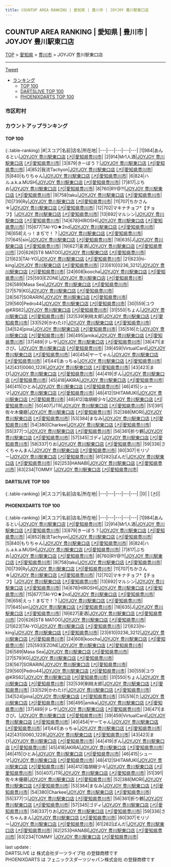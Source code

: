 ```yaml
---
title: COUNTUP AREA RANKING | 愛知県 | 豊川市 | JOYJOY 豊川駅東口店
---
```

## COUNTUP AREA RANKING | 愛知県 | 豊川市 | JOYJOY 豊川駅東口店

[TOP](/darts/rank/) > [愛知県](/darts/rank/愛知県/) > [豊川市](/darts/rank/愛知県/豊川市/) > JOYJOY 豊川駅東口店

___

<a href="https://twitter.com/share?ref_src=twsrc%5Etfw" data-text="COUNTUP AREA RANKING | 愛知県豊川市JOYJOY 豊川駅東口店" class="twitter-share-button" data-hashtags="DARTSLIVE,PHOENIXDARTS,darts,ダーツ" data-show-count="false">Tweet</a>

* [ランキング](#カウントアップランキング)
    * [TOP 100](#top-100)
    * [DARTSLIVE TOP 100](#dartslive-top-100)
    * [PHOENIXDARTS TOP 100](#phoenixdarts-top-100)

### 市区町村

<ul>

</ul>

### カウントアップランキング

#### TOP 100



{:.table-ranking}
|#|スコア|名前|店名|所在地|
|---|---|---|---|---|
|1|984|<span class="rank-name-pd">あんるとい</span>|<a href="/darts/rank/shops/61797.html">JOYJOY 豊川駅東口店</a> <a href="https://vs.phoenixdarts.com/jp/shop/shopDetailInfo/s_61797?s_seq=61797">[↗]</a>|<a href="/darts/rank/愛知県/豊川市">愛知県豊川市</a>|
|2|914|<span class="rank-name-pd">Mr1人酒</span>|<a href="/darts/rank/shops/61797.html">JOYJOY 豊川駅東口店</a> <a href="https://vs.phoenixdarts.com/jp/shop/shopDetailInfo/s_61797?s_seq=61797">[↗]</a>|<a href="/darts/rank/愛知県/豊川市">愛知県豊川市</a>|
|3|879|<span class="rank-name-pd">きーぼう？</span>|<a href="/darts/rank/shops/61797.html">JOYJOY 豊川駅東口店</a> <a href="https://vs.phoenixdarts.com/jp/shop/shopDetailInfo/s_61797?s_seq=61797">[↗]</a>|<a href="/darts/rank/愛知県/豊川市">愛知県豊川市</a>|
|4|852|<span class="rank-name-pd">我流Tachyon</span>|<a href="/darts/rank/shops/61797.html">JOYJOY 豊川駅東口店</a> <a href="https://vs.phoenixdarts.com/jp/shop/shopDetailInfo/s_61797?s_seq=61797">[↗]</a>|<a href="/darts/rank/愛知県/豊川市">愛知県豊川市</a>|
|5|840|<span class="rank-name-pd">もりちゃん</span>|<a href="/darts/rank/shops/61797.html">JOYJOY 豊川駅東口店</a> <a href="https://vs.phoenixdarts.com/jp/shop/shopDetailInfo/s_61797?s_seq=61797">[↗]</a>|<a href="/darts/rank/愛知県/豊川市">愛知県豊川市</a>|
|6|824|<span class="rank-name-pd">ハル.a.k.a.MUSH</span>|<a href="/darts/rank/shops/61797.html">JOYJOY 豊川駅東口店</a> <a href="https://vs.phoenixdarts.com/jp/shop/shopDetailInfo/s_61797?s_seq=61797">[↗]</a>|<a href="/darts/rank/愛知県/豊川市">愛知県豊川市</a>|
|7|817|<span class="rank-name-pd">ぶちお</span>|<a href="/darts/rank/shops/61797.html">JOYJOY 豊川駅東口店</a> <a href="https://vs.phoenixdarts.com/jp/shop/shopDetailInfo/s_61797?s_seq=61797">[↗]</a>|<a href="/darts/rank/愛知県/豊川市">愛知県豊川市</a>|
|8|760|<span class="rank-name-pd">RY@?!</span>|<a href="/darts/rank/shops/61797.html">JOYJOY 豊川駅東口店</a> <a href="https://vs.phoenixdarts.com/jp/shop/shopDetailInfo/s_61797?s_seq=61797">[↗]</a>|<a href="/darts/rank/愛知県/豊川市">愛知県豊川市</a>|
|9|758|<span class="rank-name-pd">taku</span>|<a href="/darts/rank/shops/61797.html">JOYJOY 豊川駅東口店</a> <a href="https://vs.phoenixdarts.com/jp/shop/shopDetailInfo/s_61797?s_seq=61797">[↗]</a>|<a href="/darts/rank/愛知県/豊川市">愛知県豊川市</a>|
|10|739|<span class="rank-name-pd">Ry</span>|<a href="/darts/rank/shops/61797.html">JOYJOY 豊川駅東口店</a> <a href="https://vs.phoenixdarts.com/jp/shop/shopDetailInfo/s_61797?s_seq=61797">[↗]</a>|<a href="/darts/rank/愛知県/豊川市">愛知県豊川市</a>|
|11|707|<span class="rank-name-pd">ちかさん☆</span>|<a href="/darts/rank/shops/61797.html">JOYJOY 豊川駅東口店</a> <a href="https://vs.phoenixdarts.com/jp/shop/shopDetailInfo/s_61797?s_seq=61797">[↗]</a>|<a href="/darts/rank/愛知県/豊川市">愛知県豊川市</a>|
|12|702|<span class="rank-name-pd">マキナチョフ†【チョフ】</span>|<a href="/darts/rank/shops/61797.html">JOYJOY 豊川駅東口店</a> <a href="https://vs.phoenixdarts.com/jp/shop/shopDetailInfo/s_61797?s_seq=61797">[↗]</a>|<a href="/darts/rank/愛知県/豊川市">愛知県豊川市</a>|
|13|692|<span class="rank-name-pd">マルシン</span>|<a href="/darts/rank/shops/61797.html">JOYJOY 豊川駅東口店</a> <a href="https://vs.phoenixdarts.com/jp/shop/shopDetailInfo/s_61797?s_seq=61797">[↗]</a>|<a href="/darts/rank/愛知県/豊川市">愛知県豊川市</a>|
|14|678|<span class="rank-name-pd">HIROSHI</span>|<a href="/darts/rank/shops/61797.html">JOYJOY 豊川駅東口店</a> <a href="https://vs.phoenixdarts.com/jp/shop/shopDetailInfo/s_61797?s_seq=61797">[↗]</a>|<a href="/darts/rank/愛知県/豊川市">愛知県豊川市</a>|
|15|677|<span class="rank-name-pd">TAI-YO★2nd</span>|<a href="/darts/rank/shops/61797.html">JOYJOY 豊川駅東口店</a> <a href="https://vs.phoenixdarts.com/jp/shop/shopDetailInfo/s_61797?s_seq=61797">[↗]</a>|<a href="/darts/rank/愛知県/豊川市">愛知県豊川市</a>|
|16|658|<span class="rank-name-pd">えっ！まぢで！？</span>|<a href="/darts/rank/shops/61797.html">JOYJOY 豊川駅東口店</a> <a href="https://vs.phoenixdarts.com/jp/shop/shopDetailInfo/s_61797?s_seq=61797">[↗]</a>|<a href="/darts/rank/愛知県/豊川市">愛知県豊川市</a>|
|17|645|<span class="rank-name-pd">sin</span>|<a href="/darts/rank/shops/61797.html">JOYJOY 豊川駅東口店</a> <a href="https://vs.phoenixdarts.com/jp/shop/shopDetailInfo/s_61797?s_seq=61797">[↗]</a>|<a href="/darts/rank/愛知県/豊川市">愛知県豊川市</a>|
|18|635|<span class="rank-name-pd">J</span>|<a href="/darts/rank/shops/61797.html">JOYJOY 豊川駅東口店</a> <a href="https://vs.phoenixdarts.com/jp/shop/shopDetailInfo/s_61797?s_seq=61797">[↗]</a>|<a href="/darts/rank/愛知県/豊川市">愛知県豊川市</a>|
|19|627|<span class="rank-name-pd">麦酒</span>|<a href="/darts/rank/shops/61797.html">JOYJOY 豊川駅東口店</a> <a href="https://vs.phoenixdarts.com/jp/shop/shopDetailInfo/s_61797?s_seq=61797">[↗]</a>|<a href="/darts/rank/愛知県/豊川市">愛知県豊川市</a>|
|20|626|<span class="rank-name-pd">ST8  MATOO</span>|<a href="/darts/rank/shops/61797.html">JOYJOY 豊川駅東口店</a> <a href="https://vs.phoenixdarts.com/jp/shop/shopDetailInfo/s_61797?s_seq=61797">[↗]</a>|<a href="/darts/rank/愛知県/豊川市">愛知県豊川市</a>|
|21|623|<span class="rank-name-pd">TAI-YO</span>|<a href="/darts/rank/shops/61797.html">JOYJOY 豊川駅東口店</a> <a href="https://vs.phoenixdarts.com/jp/shop/shopDetailInfo/s_61797?s_seq=61797">[↗]</a>|<a href="/darts/rank/愛知県/豊川市">愛知県豊川市</a>|
|21|623|<span class="rank-name-pd">hi-king</span>|<a href="/darts/rank/shops/61797.html">JOYJOY 豊川駅東口店</a> <a href="https://vs.phoenixdarts.com/jp/shop/shopDetailInfo/s_61797?s_seq=61797">[↗]</a>|<a href="/darts/rank/愛知県/豊川市">愛知県豊川市</a>|
|23|610|<span class="rank-name-pd">0236_3212</span>|<a href="/darts/rank/shops/61797.html">JOYJOY 豊川駅東口店</a> <a href="https://vs.phoenixdarts.com/jp/shop/shopDetailInfo/s_61797?s_seq=61797">[↗]</a>|<a href="/darts/rank/愛知県/豊川市">愛知県豊川市</a>|
|24|608|<span class="rank-name-pd">koocha</span>|<a href="/darts/rank/shops/61797.html">JOYJOY 豊川駅東口店</a> <a href="https://vs.phoenixdarts.com/jp/shop/shopDetailInfo/s_61797?s_seq=61797">[↗]</a>|<a href="/darts/rank/愛知県/豊川市">愛知県豊川市</a>|
|25|593|<span class="rank-name-pd">EZONE</span>|<a href="/darts/rank/shops/61797.html">JOYJOY 豊川駅東口店</a> <a href="https://vs.phoenixdarts.com/jp/shop/shopDetailInfo/s_61797?s_seq=61797">[↗]</a>|<a href="/darts/rank/愛知県/豊川市">愛知県豊川市</a>|
|26|589|<span class="rank-name-pd">Masa Sea</span>|<a href="/darts/rank/shops/61797.html">JOYJOY 豊川駅東口店</a> <a href="https://vs.phoenixdarts.com/jp/shop/shopDetailInfo/s_61797?s_seq=61797">[↗]</a>|<a href="/darts/rank/愛知県/豊川市">愛知県豊川市</a>|
|27|579|<span class="rank-name-pd">KG</span>|<a href="/darts/rank/shops/61797.html">JOYJOY 豊川駅東口店</a> <a href="https://vs.phoenixdarts.com/jp/shop/shopDetailInfo/s_61797?s_seq=61797">[↗]</a>|<a href="/darts/rank/愛知県/豊川市">愛知県豊川市</a>|
|28|567|<span class="rank-name-pd">SORARIN</span>|<a href="/darts/rank/shops/61797.html">JOYJOY 豊川駅東口店</a> <a href="https://vs.phoenixdarts.com/jp/shop/shopDetailInfo/s_61797?s_seq=61797">[↗]</a>|<a href="/darts/rank/愛知県/豊川市">愛知県豊川市</a>|
|29|560|<span class="rank-name-pd">Pedro44</span>|<a href="/darts/rank/shops/61797.html">JOYJOY 豊川駅東口店</a> <a href="https://vs.phoenixdarts.com/jp/shop/shopDetailInfo/s_61797?s_seq=61797">[↗]</a>|<a href="/darts/rank/愛知県/豊川市">愛知県豊川市</a>|
|30|559|<span class="rank-name-pd">ユウ@KRS62</span>|<a href="/darts/rank/shops/61797.html">JOYJOY 豊川駅東口店</a> <a href="https://vs.phoenixdarts.com/jp/shop/shopDetailInfo/s_61797?s_seq=61797">[↗]</a>|<a href="/darts/rank/愛知県/豊川市">愛知県豊川市</a>|
|31|550|<span class="rank-name-pd">ちょん</span>|<a href="/darts/rank/shops/61797.html">JOYJOY 豊川駅東口店</a> <a href="https://vs.phoenixdarts.com/jp/shop/shopDetailInfo/s_61797?s_seq=61797">[↗]</a>|<a href="/darts/rank/愛知県/豊川市">愛知県豊川市</a>|
|32|539|<span class="rank-name-pd">剣桃太郎</span>|<a href="/darts/rank/shops/61797.html">JOYJOY 豊川駅東口店</a> <a href="https://vs.phoenixdarts.com/jp/shop/shopDetailInfo/s_61797?s_seq=61797">[↗]</a>|<a href="/darts/rank/愛知県/豊川市">愛知県豊川市</a>|
|33|529|<span class="rank-name-pd">かわたけ</span>|<a href="/darts/rank/shops/61797.html">JOYJOY 豊川駅東口店</a> <a href="https://vs.phoenixdarts.com/jp/shop/shopDetailInfo/s_61797?s_seq=61797">[↗]</a>|<a href="/darts/rank/愛知県/豊川市">愛知県豊川市</a>|
|34|524|<span class="rank-name-pd">pina</span>|<a href="/darts/rank/shops/61797.html">JOYJOY 豊川駅東口店</a> <a href="https://vs.phoenixdarts.com/jp/shop/shopDetailInfo/s_61797?s_seq=61797">[↗]</a>|<a href="/darts/rank/愛知県/豊川市">愛知県豊川市</a>|
|35|516|<span class="rank-name-pd">た</span>|<a href="/darts/rank/shops/61797.html">JOYJOY 豊川駅東口店</a> <a href="https://vs.phoenixdarts.com/jp/shop/shopDetailInfo/s_61797?s_seq=61797">[↗]</a>|<a href="/darts/rank/愛知県/豊川市">愛知県豊川市</a>|
|36|495|<span class="rank-name-pd">amika</span>|<a href="/darts/rank/shops/61797.html">JOYJOY 豊川駅東口店</a> <a href="https://vs.phoenixdarts.com/jp/shop/shopDetailInfo/s_61797?s_seq=61797">[↗]</a>|<a href="/darts/rank/愛知県/豊川市">愛知県豊川市</a>|
|37|489|<span class="rank-name-pd">テレサ</span>|<a href="/darts/rank/shops/61797.html">JOYJOY 豊川駅東口店</a> <a href="https://vs.phoenixdarts.com/jp/shop/shopDetailInfo/s_61797?s_seq=61797">[↗]</a>|<a href="/darts/rank/愛知県/豊川市">愛知県豊川市</a>|
|38|471|<span class="rank-name-pd">まさぴ。</span>|<a href="/darts/rank/shops/61797.html">JOYJOY 豊川駅東口店</a> <a href="https://vs.phoenixdarts.com/jp/shop/shopDetailInfo/s_61797?s_seq=61797">[↗]</a>|<a href="/darts/rank/愛知県/豊川市">愛知県豊川市</a>|
|39|459|<span class="rank-name-pd">VirtualCard</span>|<a href="/darts/rank/shops/61797.html">JOYJOY 豊川駅東口店</a> <a href="https://vs.phoenixdarts.com/jp/shop/shopDetailInfo/s_61797?s_seq=61797">[↗]</a>|<a href="/darts/rank/愛知県/豊川市">愛知県豊川市</a>|
|40|454|<span class="rank-name-pd">ヤーてゃん</span>|<a href="/darts/rank/shops/61797.html">JOYJOY 豊川駅東口店</a> <a href="https://vs.phoenixdarts.com/jp/shop/shopDetailInfo/s_61797?s_seq=61797">[↗]</a>|<a href="/darts/rank/愛知県/豊川市">愛知県豊川市</a>|
|41|441|<span class="rank-name-pd">あっちゅ</span>|<a href="/darts/rank/shops/61797.html">JOYJOY 豊川駅東口店</a> <a href="https://vs.phoenixdarts.com/jp/shop/shopDetailInfo/s_61797?s_seq=61797">[↗]</a>|<a href="/darts/rank/愛知県/豊川市">愛知県豊川市</a>|
|42|431|<span class="rank-name-pd">0060_1228</span>|<a href="/darts/rank/shops/61797.html">JOYJOY 豊川駅東口店</a> <a href="https://vs.phoenixdarts.com/jp/shop/shopDetailInfo/s_61797?s_seq=61797">[↗]</a>|<a href="/darts/rank/愛知県/豊川市">愛知県豊川市</a>|
|43|423|<span class="rank-name-pd">まぴ</span>|<a href="/darts/rank/shops/61797.html">JOYJOY 豊川駅東口店</a> <a href="https://vs.phoenixdarts.com/jp/shop/shopDetailInfo/s_61797?s_seq=61797">[↗]</a>|<a href="/darts/rank/愛知県/豊川市">愛知県豊川市</a>|
|44|419|<span class="rank-name-pd">ぎん</span>|<a href="/darts/rank/shops/61797.html">JOYJOY 豊川駅東口店</a> <a href="https://vs.phoenixdarts.com/jp/shop/shopDetailInfo/s_61797?s_seq=61797">[↗]</a>|<a href="/darts/rank/愛知県/豊川市">愛知県豊川市</a>|
|45|418|<span class="rank-name-pd">AKIRA</span>|<a href="/darts/rank/shops/61797.html">JOYJOY 豊川駅東口店</a> <a href="https://vs.phoenixdarts.com/jp/shop/shopDetailInfo/s_61797?s_seq=61797">[↗]</a>|<a href="/darts/rank/愛知県/豊川市">愛知県豊川市</a>|
|46|415|<span class="rank-name-pd">ひとみ</span>|<a href="/darts/rank/shops/61797.html">JOYJOY 豊川駅東口店</a> <a href="https://vs.phoenixdarts.com/jp/shop/shopDetailInfo/s_61797?s_seq=61797">[↗]</a>|<a href="/darts/rank/愛知県/豊川市">愛知県豊川市</a>|
|46|415|<span class="rank-name-pd">シューマ</span>|<a href="/darts/rank/shops/61797.html">JOYJOY 豊川駅東口店</a> <a href="https://vs.phoenixdarts.com/jp/shop/shopDetailInfo/s_61797?s_seq=61797">[↗]</a>|<a href="/darts/rank/愛知県/豊川市">愛知県豊川市</a>|
|48|412|<span class="rank-name-pd">SHITAMUKI</span>|<a href="/darts/rank/shops/61797.html">JOYJOY 豊川駅東口店</a> <a href="https://vs.phoenixdarts.com/jp/shop/shopDetailInfo/s_61797?s_seq=61797">[↗]</a>|<a href="/darts/rank/愛知県/豊川市">愛知県豊川市</a>|
|48|412|<span class="rank-name-pd">塩胡椒少々</span>|<a href="/darts/rank/shops/61797.html">JOYJOY 豊川駅東口店</a> <a href="https://vs.phoenixdarts.com/jp/shop/shopDetailInfo/s_61797?s_seq=61797">[↗]</a>|<a href="/darts/rank/愛知県/豊川市">愛知県豊川市</a>|
|50|407|<span class="rank-name-pd">JTR</span>|<a href="/darts/rank/shops/61797.html">JOYJOY 豊川駅東口店</a> <a href="https://vs.phoenixdarts.com/jp/shop/shopDetailInfo/s_61797?s_seq=61797">[↗]</a>|<a href="/darts/rank/愛知県/豊川市">愛知県豊川市</a>|
|51|391|<span class="rank-name-pd">佐々木優磨</span>|<a href="/darts/rank/shops/61797.html">JOYJOY 豊川駅東口店</a> <a href="https://vs.phoenixdarts.com/jp/shop/shopDetailInfo/s_61797?s_seq=61797">[↗]</a>|<a href="/darts/rank/愛知県/豊川市">愛知県豊川市</a>|
|52|388|<span class="rank-name-pd">MORI</span>|<a href="/darts/rank/shops/61797.html">JOYJOY 豊川駅東口店</a> <a href="https://vs.phoenixdarts.com/jp/shop/shopDetailInfo/s_61797?s_seq=61797">[↗]</a>|<a href="/darts/rank/愛知県/豊川市">愛知県豊川市</a>|
|53|384|<span class="rank-name-pd">まなみ</span>|<a href="/darts/rank/shops/61797.html">JOYJOY 豊川駅東口店</a> <a href="https://vs.phoenixdarts.com/jp/shop/shopDetailInfo/s_61797?s_seq=61797">[↗]</a>|<a href="/darts/rank/愛知県/豊川市">愛知県豊川市</a>|
|54|380|<span class="rank-name-pd">Charkee</span>|<a href="/darts/rank/shops/61797.html">JOYJOY 豊川駅東口店</a> <a href="https://vs.phoenixdarts.com/jp/shop/shopDetailInfo/s_61797?s_seq=61797">[↗]</a>|<a href="/darts/rank/愛知県/豊川市">愛知県豊川市</a>|
|55|377|<span class="rank-name-pd">つ</span>|<a href="/darts/rank/shops/61797.html">JOYJOY 豊川駅東口店</a> <a href="https://vs.phoenixdarts.com/jp/shop/shopDetailInfo/s_61797?s_seq=61797">[↗]</a>|<a href="/darts/rank/愛知県/豊川市">愛知県豊川市</a>|
|56|361|<span class="rank-name-pd">折り鶴</span>|<a href="/darts/rank/shops/61797.html">JOYJOY 豊川駅東口店</a> <a href="https://vs.phoenixdarts.com/jp/shop/shopDetailInfo/s_61797?s_seq=61797">[↗]</a>|<a href="/darts/rank/愛知県/豊川市">愛知県豊川市</a>|
|57|345|<span class="rank-name-pd">ゴディ</span>|<a href="/darts/rank/shops/61797.html">JOYJOY 豊川駅東口店</a> <a href="https://vs.phoenixdarts.com/jp/shop/shopDetailInfo/s_61797?s_seq=61797">[↗]</a>|<a href="/darts/rank/愛知県/豊川市">愛知県豊川市</a>|
|58|337|<span class="rank-name-pd">りお</span>|<a href="/darts/rank/shops/61797.html">JOYJOY 豊川駅東口店</a> <a href="https://vs.phoenixdarts.com/jp/shop/shopDetailInfo/s_61797?s_seq=61797">[↗]</a>|<a href="/darts/rank/愛知県/豊川市">愛知県豊川市</a>|
|59|336|<span class="rank-name-pd">さくちゃんまん</span>|<a href="/darts/rank/shops/61797.html">JOYJOY 豊川駅東口店</a> <a href="https://vs.phoenixdarts.com/jp/shop/shopDetailInfo/s_61797?s_seq=61797">[↗]</a>|<a href="/darts/rank/愛知県/豊川市">愛知県豊川市</a>|
|60|307|<span class="rank-name-pd">モリゾー</span>|<a href="/darts/rank/shops/61797.html">JOYJOY 豊川駅東口店</a> <a href="https://vs.phoenixdarts.com/jp/shop/shopDetailInfo/s_61797?s_seq=61797">[↗]</a>|<a href="/darts/rank/愛知県/豊川市">愛知県豊川市</a>|
|61|282|<span class="rank-name-pd">ぱんだ</span>|<a href="/darts/rank/shops/61797.html">JOYJOY 豊川駅東口店</a> <a href="https://vs.phoenixdarts.com/jp/shop/shopDetailInfo/s_61797?s_seq=61797">[↗]</a>|<a href="/darts/rank/愛知県/豊川市">愛知県豊川市</a>|
|62|253|<span class="rank-name-pd">HANABI</span>|<a href="/darts/rank/shops/61797.html">JOYJOY 豊川駅東口店</a> <a href="https://vs.phoenixdarts.com/jp/shop/shopDetailInfo/s_61797?s_seq=61797">[↗]</a>|<a href="/darts/rank/愛知県/豊川市">愛知県豊川市</a>|
|63|234|<span class="rank-name-pd">TOMMY </span>|<a href="/darts/rank/shops/61797.html">JOYJOY 豊川駅東口店</a> <a href="https://vs.phoenixdarts.com/jp/shop/shopDetailInfo/s_61797?s_seq=61797">[↗]</a>|<a href="/darts/rank/愛知県/豊川市">愛知県豊川市</a>|


#### DARTSLIVE TOP 100



{:.table-ranking}
|#|スコア|名前|店名|所在地|
|---|---|---|---|---|
||0|<span class="rank-name-dl"> </span>|<a href="/darts/rank/shops/.html"></a> <a href="">[↗]</a>|<a href="/darts/rank//"></a>|


#### PHOENIXDARTS TOP 100



{:.table-ranking}
|#|スコア|名前|店名|所在地|
|---|---|---|---|---|
|1|984|<span class="rank-name-pd">あんるとい</span>|<a href="/darts/rank/shops/61797.html">JOYJOY 豊川駅東口店</a> <a href="https://vs.phoenixdarts.com/jp/shop/shopDetailInfo/s_61797?s_seq=61797">[↗]</a>|<a href="/darts/rank/愛知県/豊川市">愛知県豊川市</a>|
|2|914|<span class="rank-name-pd">Mr1人酒</span>|<a href="/darts/rank/shops/61797.html">JOYJOY 豊川駅東口店</a> <a href="https://vs.phoenixdarts.com/jp/shop/shopDetailInfo/s_61797?s_seq=61797">[↗]</a>|<a href="/darts/rank/愛知県/豊川市">愛知県豊川市</a>|
|3|879|<span class="rank-name-pd">きーぼう？</span>|<a href="/darts/rank/shops/61797.html">JOYJOY 豊川駅東口店</a> <a href="https://vs.phoenixdarts.com/jp/shop/shopDetailInfo/s_61797?s_seq=61797">[↗]</a>|<a href="/darts/rank/愛知県/豊川市">愛知県豊川市</a>|
|4|852|<span class="rank-name-pd">我流Tachyon</span>|<a href="/darts/rank/shops/61797.html">JOYJOY 豊川駅東口店</a> <a href="https://vs.phoenixdarts.com/jp/shop/shopDetailInfo/s_61797?s_seq=61797">[↗]</a>|<a href="/darts/rank/愛知県/豊川市">愛知県豊川市</a>|
|5|840|<span class="rank-name-pd">もりちゃん</span>|<a href="/darts/rank/shops/61797.html">JOYJOY 豊川駅東口店</a> <a href="https://vs.phoenixdarts.com/jp/shop/shopDetailInfo/s_61797?s_seq=61797">[↗]</a>|<a href="/darts/rank/愛知県/豊川市">愛知県豊川市</a>|
|6|824|<span class="rank-name-pd">ハル.a.k.a.MUSH</span>|<a href="/darts/rank/shops/61797.html">JOYJOY 豊川駅東口店</a> <a href="https://vs.phoenixdarts.com/jp/shop/shopDetailInfo/s_61797?s_seq=61797">[↗]</a>|<a href="/darts/rank/愛知県/豊川市">愛知県豊川市</a>|
|7|817|<span class="rank-name-pd">ぶちお</span>|<a href="/darts/rank/shops/61797.html">JOYJOY 豊川駅東口店</a> <a href="https://vs.phoenixdarts.com/jp/shop/shopDetailInfo/s_61797?s_seq=61797">[↗]</a>|<a href="/darts/rank/愛知県/豊川市">愛知県豊川市</a>|
|8|760|<span class="rank-name-pd">RY@?!</span>|<a href="/darts/rank/shops/61797.html">JOYJOY 豊川駅東口店</a> <a href="https://vs.phoenixdarts.com/jp/shop/shopDetailInfo/s_61797?s_seq=61797">[↗]</a>|<a href="/darts/rank/愛知県/豊川市">愛知県豊川市</a>|
|9|758|<span class="rank-name-pd">taku</span>|<a href="/darts/rank/shops/61797.html">JOYJOY 豊川駅東口店</a> <a href="https://vs.phoenixdarts.com/jp/shop/shopDetailInfo/s_61797?s_seq=61797">[↗]</a>|<a href="/darts/rank/愛知県/豊川市">愛知県豊川市</a>|
|10|739|<span class="rank-name-pd">Ry</span>|<a href="/darts/rank/shops/61797.html">JOYJOY 豊川駅東口店</a> <a href="https://vs.phoenixdarts.com/jp/shop/shopDetailInfo/s_61797?s_seq=61797">[↗]</a>|<a href="/darts/rank/愛知県/豊川市">愛知県豊川市</a>|
|11|707|<span class="rank-name-pd">ちかさん☆</span>|<a href="/darts/rank/shops/61797.html">JOYJOY 豊川駅東口店</a> <a href="https://vs.phoenixdarts.com/jp/shop/shopDetailInfo/s_61797?s_seq=61797">[↗]</a>|<a href="/darts/rank/愛知県/豊川市">愛知県豊川市</a>|
|12|702|<span class="rank-name-pd">マキナチョフ†【チョフ】</span>|<a href="/darts/rank/shops/61797.html">JOYJOY 豊川駅東口店</a> <a href="https://vs.phoenixdarts.com/jp/shop/shopDetailInfo/s_61797?s_seq=61797">[↗]</a>|<a href="/darts/rank/愛知県/豊川市">愛知県豊川市</a>|
|13|692|<span class="rank-name-pd">マルシン</span>|<a href="/darts/rank/shops/61797.html">JOYJOY 豊川駅東口店</a> <a href="https://vs.phoenixdarts.com/jp/shop/shopDetailInfo/s_61797?s_seq=61797">[↗]</a>|<a href="/darts/rank/愛知県/豊川市">愛知県豊川市</a>|
|14|678|<span class="rank-name-pd">HIROSHI</span>|<a href="/darts/rank/shops/61797.html">JOYJOY 豊川駅東口店</a> <a href="https://vs.phoenixdarts.com/jp/shop/shopDetailInfo/s_61797?s_seq=61797">[↗]</a>|<a href="/darts/rank/愛知県/豊川市">愛知県豊川市</a>|
|15|677|<span class="rank-name-pd">TAI-YO★2nd</span>|<a href="/darts/rank/shops/61797.html">JOYJOY 豊川駅東口店</a> <a href="https://vs.phoenixdarts.com/jp/shop/shopDetailInfo/s_61797?s_seq=61797">[↗]</a>|<a href="/darts/rank/愛知県/豊川市">愛知県豊川市</a>|
|16|658|<span class="rank-name-pd">えっ！まぢで！？</span>|<a href="/darts/rank/shops/61797.html">JOYJOY 豊川駅東口店</a> <a href="https://vs.phoenixdarts.com/jp/shop/shopDetailInfo/s_61797?s_seq=61797">[↗]</a>|<a href="/darts/rank/愛知県/豊川市">愛知県豊川市</a>|
|17|645|<span class="rank-name-pd">sin</span>|<a href="/darts/rank/shops/61797.html">JOYJOY 豊川駅東口店</a> <a href="https://vs.phoenixdarts.com/jp/shop/shopDetailInfo/s_61797?s_seq=61797">[↗]</a>|<a href="/darts/rank/愛知県/豊川市">愛知県豊川市</a>|
|18|635|<span class="rank-name-pd">J</span>|<a href="/darts/rank/shops/61797.html">JOYJOY 豊川駅東口店</a> <a href="https://vs.phoenixdarts.com/jp/shop/shopDetailInfo/s_61797?s_seq=61797">[↗]</a>|<a href="/darts/rank/愛知県/豊川市">愛知県豊川市</a>|
|19|627|<span class="rank-name-pd">麦酒</span>|<a href="/darts/rank/shops/61797.html">JOYJOY 豊川駅東口店</a> <a href="https://vs.phoenixdarts.com/jp/shop/shopDetailInfo/s_61797?s_seq=61797">[↗]</a>|<a href="/darts/rank/愛知県/豊川市">愛知県豊川市</a>|
|20|626|<span class="rank-name-pd">ST8  MATOO</span>|<a href="/darts/rank/shops/61797.html">JOYJOY 豊川駅東口店</a> <a href="https://vs.phoenixdarts.com/jp/shop/shopDetailInfo/s_61797?s_seq=61797">[↗]</a>|<a href="/darts/rank/愛知県/豊川市">愛知県豊川市</a>|
|21|623|<span class="rank-name-pd">TAI-YO</span>|<a href="/darts/rank/shops/61797.html">JOYJOY 豊川駅東口店</a> <a href="https://vs.phoenixdarts.com/jp/shop/shopDetailInfo/s_61797?s_seq=61797">[↗]</a>|<a href="/darts/rank/愛知県/豊川市">愛知県豊川市</a>|
|21|623|<span class="rank-name-pd">hi-king</span>|<a href="/darts/rank/shops/61797.html">JOYJOY 豊川駅東口店</a> <a href="https://vs.phoenixdarts.com/jp/shop/shopDetailInfo/s_61797?s_seq=61797">[↗]</a>|<a href="/darts/rank/愛知県/豊川市">愛知県豊川市</a>|
|23|610|<span class="rank-name-pd">0236_3212</span>|<a href="/darts/rank/shops/61797.html">JOYJOY 豊川駅東口店</a> <a href="https://vs.phoenixdarts.com/jp/shop/shopDetailInfo/s_61797?s_seq=61797">[↗]</a>|<a href="/darts/rank/愛知県/豊川市">愛知県豊川市</a>|
|24|608|<span class="rank-name-pd">koocha</span>|<a href="/darts/rank/shops/61797.html">JOYJOY 豊川駅東口店</a> <a href="https://vs.phoenixdarts.com/jp/shop/shopDetailInfo/s_61797?s_seq=61797">[↗]</a>|<a href="/darts/rank/愛知県/豊川市">愛知県豊川市</a>|
|25|593|<span class="rank-name-pd">EZONE</span>|<a href="/darts/rank/shops/61797.html">JOYJOY 豊川駅東口店</a> <a href="https://vs.phoenixdarts.com/jp/shop/shopDetailInfo/s_61797?s_seq=61797">[↗]</a>|<a href="/darts/rank/愛知県/豊川市">愛知県豊川市</a>|
|26|589|<span class="rank-name-pd">Masa Sea</span>|<a href="/darts/rank/shops/61797.html">JOYJOY 豊川駅東口店</a> <a href="https://vs.phoenixdarts.com/jp/shop/shopDetailInfo/s_61797?s_seq=61797">[↗]</a>|<a href="/darts/rank/愛知県/豊川市">愛知県豊川市</a>|
|27|579|<span class="rank-name-pd">KG</span>|<a href="/darts/rank/shops/61797.html">JOYJOY 豊川駅東口店</a> <a href="https://vs.phoenixdarts.com/jp/shop/shopDetailInfo/s_61797?s_seq=61797">[↗]</a>|<a href="/darts/rank/愛知県/豊川市">愛知県豊川市</a>|
|28|567|<span class="rank-name-pd">SORARIN</span>|<a href="/darts/rank/shops/61797.html">JOYJOY 豊川駅東口店</a> <a href="https://vs.phoenixdarts.com/jp/shop/shopDetailInfo/s_61797?s_seq=61797">[↗]</a>|<a href="/darts/rank/愛知県/豊川市">愛知県豊川市</a>|
|29|560|<span class="rank-name-pd">Pedro44</span>|<a href="/darts/rank/shops/61797.html">JOYJOY 豊川駅東口店</a> <a href="https://vs.phoenixdarts.com/jp/shop/shopDetailInfo/s_61797?s_seq=61797">[↗]</a>|<a href="/darts/rank/愛知県/豊川市">愛知県豊川市</a>|
|30|559|<span class="rank-name-pd">ユウ@KRS62</span>|<a href="/darts/rank/shops/61797.html">JOYJOY 豊川駅東口店</a> <a href="https://vs.phoenixdarts.com/jp/shop/shopDetailInfo/s_61797?s_seq=61797">[↗]</a>|<a href="/darts/rank/愛知県/豊川市">愛知県豊川市</a>|
|31|550|<span class="rank-name-pd">ちょん</span>|<a href="/darts/rank/shops/61797.html">JOYJOY 豊川駅東口店</a> <a href="https://vs.phoenixdarts.com/jp/shop/shopDetailInfo/s_61797?s_seq=61797">[↗]</a>|<a href="/darts/rank/愛知県/豊川市">愛知県豊川市</a>|
|32|539|<span class="rank-name-pd">剣桃太郎</span>|<a href="/darts/rank/shops/61797.html">JOYJOY 豊川駅東口店</a> <a href="https://vs.phoenixdarts.com/jp/shop/shopDetailInfo/s_61797?s_seq=61797">[↗]</a>|<a href="/darts/rank/愛知県/豊川市">愛知県豊川市</a>|
|33|529|<span class="rank-name-pd">かわたけ</span>|<a href="/darts/rank/shops/61797.html">JOYJOY 豊川駅東口店</a> <a href="https://vs.phoenixdarts.com/jp/shop/shopDetailInfo/s_61797?s_seq=61797">[↗]</a>|<a href="/darts/rank/愛知県/豊川市">愛知県豊川市</a>|
|34|524|<span class="rank-name-pd">pina</span>|<a href="/darts/rank/shops/61797.html">JOYJOY 豊川駅東口店</a> <a href="https://vs.phoenixdarts.com/jp/shop/shopDetailInfo/s_61797?s_seq=61797">[↗]</a>|<a href="/darts/rank/愛知県/豊川市">愛知県豊川市</a>|
|35|516|<span class="rank-name-pd">た</span>|<a href="/darts/rank/shops/61797.html">JOYJOY 豊川駅東口店</a> <a href="https://vs.phoenixdarts.com/jp/shop/shopDetailInfo/s_61797?s_seq=61797">[↗]</a>|<a href="/darts/rank/愛知県/豊川市">愛知県豊川市</a>|
|36|495|<span class="rank-name-pd">amika</span>|<a href="/darts/rank/shops/61797.html">JOYJOY 豊川駅東口店</a> <a href="https://vs.phoenixdarts.com/jp/shop/shopDetailInfo/s_61797?s_seq=61797">[↗]</a>|<a href="/darts/rank/愛知県/豊川市">愛知県豊川市</a>|
|37|489|<span class="rank-name-pd">テレサ</span>|<a href="/darts/rank/shops/61797.html">JOYJOY 豊川駅東口店</a> <a href="https://vs.phoenixdarts.com/jp/shop/shopDetailInfo/s_61797?s_seq=61797">[↗]</a>|<a href="/darts/rank/愛知県/豊川市">愛知県豊川市</a>|
|38|471|<span class="rank-name-pd">まさぴ。</span>|<a href="/darts/rank/shops/61797.html">JOYJOY 豊川駅東口店</a> <a href="https://vs.phoenixdarts.com/jp/shop/shopDetailInfo/s_61797?s_seq=61797">[↗]</a>|<a href="/darts/rank/愛知県/豊川市">愛知県豊川市</a>|
|39|459|<span class="rank-name-pd">VirtualCard</span>|<a href="/darts/rank/shops/61797.html">JOYJOY 豊川駅東口店</a> <a href="https://vs.phoenixdarts.com/jp/shop/shopDetailInfo/s_61797?s_seq=61797">[↗]</a>|<a href="/darts/rank/愛知県/豊川市">愛知県豊川市</a>|
|40|454|<span class="rank-name-pd">ヤーてゃん</span>|<a href="/darts/rank/shops/61797.html">JOYJOY 豊川駅東口店</a> <a href="https://vs.phoenixdarts.com/jp/shop/shopDetailInfo/s_61797?s_seq=61797">[↗]</a>|<a href="/darts/rank/愛知県/豊川市">愛知県豊川市</a>|
|41|441|<span class="rank-name-pd">あっちゅ</span>|<a href="/darts/rank/shops/61797.html">JOYJOY 豊川駅東口店</a> <a href="https://vs.phoenixdarts.com/jp/shop/shopDetailInfo/s_61797?s_seq=61797">[↗]</a>|<a href="/darts/rank/愛知県/豊川市">愛知県豊川市</a>|
|42|431|<span class="rank-name-pd">0060_1228</span>|<a href="/darts/rank/shops/61797.html">JOYJOY 豊川駅東口店</a> <a href="https://vs.phoenixdarts.com/jp/shop/shopDetailInfo/s_61797?s_seq=61797">[↗]</a>|<a href="/darts/rank/愛知県/豊川市">愛知県豊川市</a>|
|43|423|<span class="rank-name-pd">まぴ</span>|<a href="/darts/rank/shops/61797.html">JOYJOY 豊川駅東口店</a> <a href="https://vs.phoenixdarts.com/jp/shop/shopDetailInfo/s_61797?s_seq=61797">[↗]</a>|<a href="/darts/rank/愛知県/豊川市">愛知県豊川市</a>|
|44|419|<span class="rank-name-pd">ぎん</span>|<a href="/darts/rank/shops/61797.html">JOYJOY 豊川駅東口店</a> <a href="https://vs.phoenixdarts.com/jp/shop/shopDetailInfo/s_61797?s_seq=61797">[↗]</a>|<a href="/darts/rank/愛知県/豊川市">愛知県豊川市</a>|
|45|418|<span class="rank-name-pd">AKIRA</span>|<a href="/darts/rank/shops/61797.html">JOYJOY 豊川駅東口店</a> <a href="https://vs.phoenixdarts.com/jp/shop/shopDetailInfo/s_61797?s_seq=61797">[↗]</a>|<a href="/darts/rank/愛知県/豊川市">愛知県豊川市</a>|
|46|415|<span class="rank-name-pd">ひとみ</span>|<a href="/darts/rank/shops/61797.html">JOYJOY 豊川駅東口店</a> <a href="https://vs.phoenixdarts.com/jp/shop/shopDetailInfo/s_61797?s_seq=61797">[↗]</a>|<a href="/darts/rank/愛知県/豊川市">愛知県豊川市</a>|
|46|415|<span class="rank-name-pd">シューマ</span>|<a href="/darts/rank/shops/61797.html">JOYJOY 豊川駅東口店</a> <a href="https://vs.phoenixdarts.com/jp/shop/shopDetailInfo/s_61797?s_seq=61797">[↗]</a>|<a href="/darts/rank/愛知県/豊川市">愛知県豊川市</a>|
|48|412|<span class="rank-name-pd">SHITAMUKI</span>|<a href="/darts/rank/shops/61797.html">JOYJOY 豊川駅東口店</a> <a href="https://vs.phoenixdarts.com/jp/shop/shopDetailInfo/s_61797?s_seq=61797">[↗]</a>|<a href="/darts/rank/愛知県/豊川市">愛知県豊川市</a>|
|48|412|<span class="rank-name-pd">塩胡椒少々</span>|<a href="/darts/rank/shops/61797.html">JOYJOY 豊川駅東口店</a> <a href="https://vs.phoenixdarts.com/jp/shop/shopDetailInfo/s_61797?s_seq=61797">[↗]</a>|<a href="/darts/rank/愛知県/豊川市">愛知県豊川市</a>|
|50|407|<span class="rank-name-pd">JTR</span>|<a href="/darts/rank/shops/61797.html">JOYJOY 豊川駅東口店</a> <a href="https://vs.phoenixdarts.com/jp/shop/shopDetailInfo/s_61797?s_seq=61797">[↗]</a>|<a href="/darts/rank/愛知県/豊川市">愛知県豊川市</a>|
|51|391|<span class="rank-name-pd">佐々木優磨</span>|<a href="/darts/rank/shops/61797.html">JOYJOY 豊川駅東口店</a> <a href="https://vs.phoenixdarts.com/jp/shop/shopDetailInfo/s_61797?s_seq=61797">[↗]</a>|<a href="/darts/rank/愛知県/豊川市">愛知県豊川市</a>|
|52|388|<span class="rank-name-pd">MORI</span>|<a href="/darts/rank/shops/61797.html">JOYJOY 豊川駅東口店</a> <a href="https://vs.phoenixdarts.com/jp/shop/shopDetailInfo/s_61797?s_seq=61797">[↗]</a>|<a href="/darts/rank/愛知県/豊川市">愛知県豊川市</a>|
|53|384|<span class="rank-name-pd">まなみ</span>|<a href="/darts/rank/shops/61797.html">JOYJOY 豊川駅東口店</a> <a href="https://vs.phoenixdarts.com/jp/shop/shopDetailInfo/s_61797?s_seq=61797">[↗]</a>|<a href="/darts/rank/愛知県/豊川市">愛知県豊川市</a>|
|54|380|<span class="rank-name-pd">Charkee</span>|<a href="/darts/rank/shops/61797.html">JOYJOY 豊川駅東口店</a> <a href="https://vs.phoenixdarts.com/jp/shop/shopDetailInfo/s_61797?s_seq=61797">[↗]</a>|<a href="/darts/rank/愛知県/豊川市">愛知県豊川市</a>|
|55|377|<span class="rank-name-pd">つ</span>|<a href="/darts/rank/shops/61797.html">JOYJOY 豊川駅東口店</a> <a href="https://vs.phoenixdarts.com/jp/shop/shopDetailInfo/s_61797?s_seq=61797">[↗]</a>|<a href="/darts/rank/愛知県/豊川市">愛知県豊川市</a>|
|56|361|<span class="rank-name-pd">折り鶴</span>|<a href="/darts/rank/shops/61797.html">JOYJOY 豊川駅東口店</a> <a href="https://vs.phoenixdarts.com/jp/shop/shopDetailInfo/s_61797?s_seq=61797">[↗]</a>|<a href="/darts/rank/愛知県/豊川市">愛知県豊川市</a>|
|57|345|<span class="rank-name-pd">ゴディ</span>|<a href="/darts/rank/shops/61797.html">JOYJOY 豊川駅東口店</a> <a href="https://vs.phoenixdarts.com/jp/shop/shopDetailInfo/s_61797?s_seq=61797">[↗]</a>|<a href="/darts/rank/愛知県/豊川市">愛知県豊川市</a>|
|58|337|<span class="rank-name-pd">りお</span>|<a href="/darts/rank/shops/61797.html">JOYJOY 豊川駅東口店</a> <a href="https://vs.phoenixdarts.com/jp/shop/shopDetailInfo/s_61797?s_seq=61797">[↗]</a>|<a href="/darts/rank/愛知県/豊川市">愛知県豊川市</a>|
|59|336|<span class="rank-name-pd">さくちゃんまん</span>|<a href="/darts/rank/shops/61797.html">JOYJOY 豊川駅東口店</a> <a href="https://vs.phoenixdarts.com/jp/shop/shopDetailInfo/s_61797?s_seq=61797">[↗]</a>|<a href="/darts/rank/愛知県/豊川市">愛知県豊川市</a>|
|60|307|<span class="rank-name-pd">モリゾー</span>|<a href="/darts/rank/shops/61797.html">JOYJOY 豊川駅東口店</a> <a href="https://vs.phoenixdarts.com/jp/shop/shopDetailInfo/s_61797?s_seq=61797">[↗]</a>|<a href="/darts/rank/愛知県/豊川市">愛知県豊川市</a>|
|61|282|<span class="rank-name-pd">ぱんだ</span>|<a href="/darts/rank/shops/61797.html">JOYJOY 豊川駅東口店</a> <a href="https://vs.phoenixdarts.com/jp/shop/shopDetailInfo/s_61797?s_seq=61797">[↗]</a>|<a href="/darts/rank/愛知県/豊川市">愛知県豊川市</a>|
|62|253|<span class="rank-name-pd">HANABI</span>|<a href="/darts/rank/shops/61797.html">JOYJOY 豊川駅東口店</a> <a href="https://vs.phoenixdarts.com/jp/shop/shopDetailInfo/s_61797?s_seq=61797">[↗]</a>|<a href="/darts/rank/愛知県/豊川市">愛知県豊川市</a>|
|63|234|<span class="rank-name-pd">TOMMY </span>|<a href="/darts/rank/shops/61797.html">JOYJOY 豊川駅東口店</a> <a href="https://vs.phoenixdarts.com/jp/shop/shopDetailInfo/s_61797?s_seq=61797">[↗]</a>|<a href="/darts/rank/愛知県/豊川市">愛知県豊川市</a>|


<div class="footer border-top border-gray-light mt-5 pt-3 text-right text-gray">
    last update : <span style="font-weight: italic" id="foot_last_modified"></span><br />
    DARTSLIVE は 株式会社ダーツライブ社 の登録商標です<br />
    PHOENIXDARTS は フェニックスダーツジャパン株式会社 の登録商標です<br />
</div>

<script src="https://cdnjs.cloudflare.com/ajax/libs/jquery.tablesorter/2.31.3/js/jquery.tablesorter.min.js" integrity="sha512-qzgd5cYSZcosqpzpn7zF2ZId8f/8CHmFKZ8j7mU4OUXTNRd5g+ZHBPsgKEwoqxCtdQvExE5LprwwPAgoicguNg==" crossorigin="anonymous" referrerpolicy="no-referrer"></script>
<link rel="stylesheet" href="https://cdnjs.cloudflare.com/ajax/libs/jquery.tablesorter/2.31.3/css/theme.default.min.css" integrity="sha512-wghhOJkjQX0Lh3NSWvNKeZ0ZpNn+SPVXX1Qyc9OCaogADktxrBiBdKGDoqVUOyhStvMBmJQ8ZdMHiR3wuEq8+w==" crossorigin="anonymous" referrerpolicy="no-referrer" />
<script>
$(function() {
    $(".table-ranking").tablesorter({sortList:[[0, 0]]});
    $("#foot_last_modified").text(formatDate(new Date(document.lastModified), 'yyyy-MM-dd HH:mm:ss'));
});
</script>

<script async src="https://platform.twitter.com/widgets.js" charset="utf-8"></script>